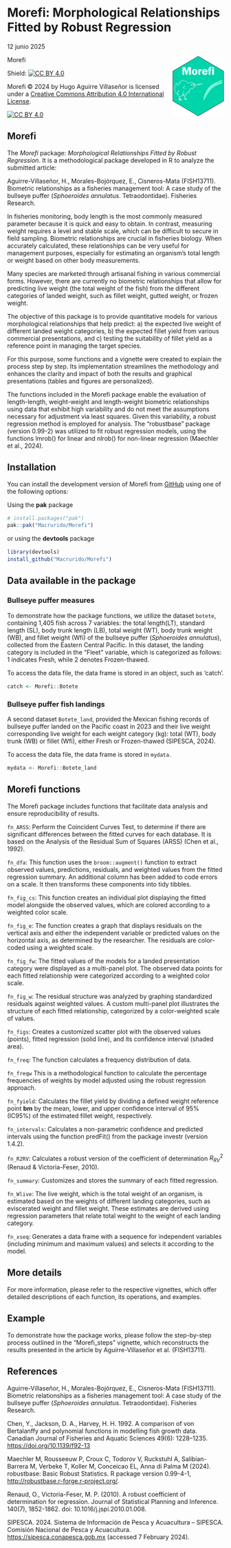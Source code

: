 Morefi: Morphological Relationships Fitted by Robust Regression
================
12 junio 2025

Morefi
<a href="https://github.com/Macrurido/Morefi/"><img src="man/figures/logo.png" align="right" height="139" alt="Morefi website" /></a>

<!-- README.md is generated from README.Rmd. Please edit that file -->

Shield: [![CC BY
4.0](https://img.shields.io/badge/License-CC%20BY%204.0-lightgrey.svg)](http://creativecommons.org/licenses/by/4.0/)

Morefi © 2024 by Hugo Aguirre Villaseñor is licensed under a [Creative
Commons Attribution 4.0 International
License](http://creativecommons.org/licenses/by/4.0/).

[![CC BY
4.0](https://i.creativecommons.org/l/by/4.0/88x31.png)](http://creativecommons.org/licenses/by/4.0/)

## Morefi

The *Morefi* package: *Morphological Relationships Fitted by Robust
Regression*. It is a methodological package developed in R to analyze
the submitted article:

Aguirre-Villaseñor, H., Morales-Bojórquez, E., Cisneros-Mata
(FISH13711). Biometric relationships as a fisheries management tool: A
case study of the bullseye puffer (*Sphoeroides annulatus*.
Tetraodontidae). Fisheries Research.

In fisheries monitoring, body length is the most commonly measured
parameter because it is quick and easy to obtain. In contrast, measuring
weight requires a level and stable scale, which can be difficult to
secure in field sampling. Biometric relationships are crucial in
fisheries biology. When accurately calculated, these relationships can
be very useful for management purposes, especially for estimating an
organism’s total length or weight based on other body measurements.

Many species are marketed through artisanal fishing in various
commercial forms. However, there are currently no biometric
relationships that allow for predicting live weight (the total weight of
the fish) from the different categories of landed weight, such as fillet
weight, gutted weight, or frozen weight.

The objective of this package is to provide quantitative models for
various morphological relationships that help predict: a) the expected
live weight of different landed weight categories, b) the expected
fillet yield from various commercial presentations, and c) testing the
suitability of fillet yield as a reference point in managing the target
species.

For this purpose, some functions and a vignette were created to explain
the process step by step. Its implementation streamlines the methodology
and enhances the clarity and impact of both the results and graphical
presentations (tables and figures are personalized).

The functions included in the Morefi package enable the evaluation of
length-length, weight-weight and length-weight biometric relationships
using data that exhibit high variability and do not meet the assumptions
necessary for adjustment via least squares. Given this variability, a
robust regression method is employed for analysis. The “robustbase”
package (version 0.99-2) was utilized to fit robust regression models,
using the functions lmrob() for linear and nlrob() for non-linear
regression (Maechler et al., 2024).

## Installation

You can install the development version of Morefi from
[GitHub](https://github.com/Macrurido/Morefi.git) using one of the
following options:

Using the **pak** package

``` r
# install.packages("pak")
pak::pak("Macrurido/Morefi")
```

or using the **devtools** package

``` r
library(devtools)
install_github("Macrurido/Morefi")
```

## Data available in the package

### Bullseye puffer measures

To demonstrate how the package functions, we utilize the dataset
`botete`, containing 1,405 fish across 7 variables: the total
length(LT), standard length (SL), body trunk length (LB), total weight
(WT), body trunk weight (WB), and fillet weight (Wfi) of the bullseye
puffer (*Sphoeroides annulatus*), collected from the Eastern Central
Pacific. In this dataset, the landing category is included in the
“Fleet” variable, which is categorized as follows: 1 indicates Fresh,
while 2 denotes Frozen-thawed.

To access the data file, the data frame is stored in an object, such as
‘catch’.

``` r
catch <- Morefi::Botete
```

### Bullseye puffer fish landings

A second dataset `Botete_land`, provided the Mexican fishing records of
bullseye puffer landed on the Pacific coast in 2023 and their live
weight corresponding live weight for each weight category (kg): total
(WT), body trunk (WB) or fillet (Wfi), either Fresh or Frozen-thawed
(SIPESCA, 2024).

To access the data file, the data frame is stored in `mydata`.

``` r
mydata <- Morefi::Botete_land
```

## Morefi functions

The Morefi package includes functions that facilitate data analysis and
ensure reproducibility of results.

`fn_ARSS`: Perform the Coincident Curves Test, to determine if there are
significant differences between the fitted curves for each database. It
is based on the Analysis of the Residual Sum of Squares (ARSS) (Chen et
al., 1992).

`fn_dfa`: This function uses the `broom::augment()` function to extract
observed values, predictions, residuals, and weighted values from the
fitted regression summary. An additional column has been added to code
errors on a scale. It then transforms these components into tidy
tibbles.

`fn_fig_cs`: This function creates an individual plot displaying the
fitted model alongside the observed values, which are colored according
to a weighted color scale.

`fn_fig_e`: The function creates a graph that displays residuals on the
vertical axis and either the independent variable or predicted values on
the horizontal axis, as determined by the researcher. The residuals are
color-coded using a weighted scale.

`fn_fig_fw`: The fitted values of the models for a landed presentation
category were displayed as a multi-panel plot. The observed data points
for each fitted relationship were categorized according to a weighted
color scale.

`fn_fig_w`: The residual structure was analyzed by graphing standardized
residuals against weighted values. A custom multi-panel plot illustrates
the structure of each fitted relationship, categorized by a
color-weighted scale of values.

`fn_figs`: Creates a customized scatter plot with the observed values
(points), fitted regression (solid line), and its confidence interval
(shaded area).

`fn_freq`: The function calculates a frequency distribution of data.

`fn_freqw` This is a methodological function to calculate the percentage
frequencies of weights by model adjusted using the robust regression
approach.

`fn_fyield`: Calculates the fillet yield by dividing a defined weight
reference point **bm** by the mean, lower, and upper confidence interval
of 95% (IC95%) of the estimated fillet weight, respectively.

`fn_intervals`: Calculates a non-parametric confidence and predicted
intervals using the function predFit() from the package investr (version
1.4.2).

`fn_R2RV`: Calculates a robust version of the coefficient of
determination $R^{2}_{RV}$ (Renaud & Victoria-Feser, 2010).

`fn_summary`: Customizes and stores the summary of each fitted
regression.

`fn_Wlive`: The live weight, which is the total weight of an organism,
is estimated based on the weights of different landing categories, such
as eviscerated weight and fillet weight. These estimates are derived
using regression parameters that relate total weight to the weight of
each landing category.

`fn_xseq`: Generates a data frame with a sequence for independent
variables (including minimum and maximum values) and selects it
according to the model.

## More details

For more information, please refer to the respective vignettes, which
offer detailed descriptions of each function, its operations, and
examples.

## Example

To demonstrate how the package works, please follow the step-by-step
process outlined in the “Morefi_steps” vignette, which reconstructs the
results presented in the article by Aguirre-Villaseñor et
al. (FISH13711).

## References

Aguirre-Villaseñor, H., Morales-Bojórquez, E., Cisneros-Mata
(FISH13711). Biometric relationships as a fisheries management tool: A
case study of the bullseye puffer (*Sphoeroides annulatus*.
Tetraodontidae). Fisheries Research.

Chen, Y., Jackson, D. A., Harvey, H. H. 1992. A comparison of von
Bertalanffy and polynomial functions in modelling fish growth data.
Canadian Journal of Fisheries and Aquatic Sciences 49(6): 1228–1235.
<https://doi.org/10.1139/f92-13>

Maechler M, Rousseeuw P, Croux C, Todorov V, Ruckstuhl A,
Salibian-Barrera M, Verbeke T, Koller M, Conceicao EL, Anna di Palma M
(2024). robustbase: Basic Robust Statistics. R package version 0.99-4-1,
<http://robustbase.r-forge.r-project.org/>.

Renaud, O., Victoria-Feser, M. P. (2010). A robust coefficient of
determination for regression. Journal of Statistical Planning and
Inference. 140(7), 1852-1862. doi: 10.1016/j.jspi.2010.01.008.

SIPESCA. 2024. Sistema de Información de Pesca y Acuacultura – SIPESCA.
Comisión Nacional de Pesca y Acuacultura.
<https://sipesca.conapesca.gob.mx> (accessed 7 February 2024).
